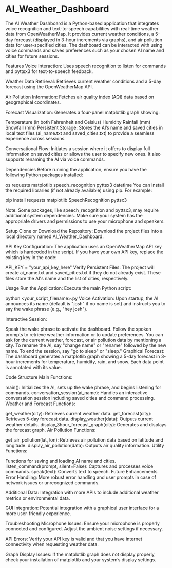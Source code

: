 # AI_Weather_Dashboard
The AI Weather Dashboard is a Python-based application that integrates voice recognition and text-to-speech capabilities with real-time weather data from OpenWeatherMap. It provides current weather conditions, a 5-day forecast (displayed in 3-hour increments via graphs), and air pollution data for user-specified cities. The dashboard can be interacted with using voice commands and saves preferences such as your chosen AI name and cities for future sessions.

Features
Voice Interaction:
Uses speech recognition to listen for commands and pyttsx3 for text-to-speech feedback.

Weather Data Retrieval:
Retrieves current weather conditions and a 5-day forecast using the OpenWeatherMap API.

Air Pollution Information:
Fetches air quality index (AQI) data based on geographical coordinates.

Forecast Visualization:
Generates a four-panel matplotlib graph showing:

Temperature (in both Fahrenheit and Celsius)
Humidity
Rainfall (mm)
Snowfall (mm)
Persistent Storage:
Stores the AI’s name and saved cities in local text files (ai_name.txt and saved_cities.txt) to provide a seamless experience across sessions.

Conversational Flow:
Initiates a session where it offers to display full information on saved cities or allows the user to specify new ones. It also supports renaming the AI via voice commands.

Dependencies
Before running the application, ensure you have the following Python packages installed:

os
requests
matplotlib
speech_recognition
pyttsx3
datetime
You can install the required libraries (if not already available) using pip. For example:

pip install requests matplotlib SpeechRecognition pyttsx3

Note:
Some packages, like speech_recognition and pyttsx3, may require additional system dependencies. Make sure your system has the appropriate drivers and permissions to use your microphone and speakers.

Setup
Clone or Download the Repository:
Download the project files into a local directory named AI_Weather_Dashboard.

API Key Configuration:
The application uses an OpenWeatherMap API key which is hardcoded in the script. If you have your own API key, replace the existing key in the code:

API_KEY = "your_api_key_here"
Verify Persistent Files:
The project will create ai_name.txt and saved_cities.txt if they do not already exist. These files store the AI's name and the list of cities, respectively.

Usage
Run the Application:
Execute the main Python script:

python <your_script_filename>.py
Voice Activation:
Upon startup, the AI announces its name (default is "josh" if no name is set) and instructs you to say the wake phrase (e.g., "hey josh").

Interactive Session:

Speak the wake phrase to activate the dashboard.
Follow the spoken prompts to retrieve weather information or to update preferences.
You can ask for the current weather, forecast, or air pollution data by mentioning a city.
To rename the AI, say "change name" or "rename" followed by the new name.
To end the session, say "go to sleep" or "sleep."
Graphical Forecast:
The dashboard generates a matplotlib graph showing a 5-day forecast in 3-hour increments for temperature, humidity, rain, and snow. Each data point is annotated with its value.

Code Structure
Main Functions:

main(): Initializes the AI, sets up the wake phrase, and begins listening for commands.
conversation_session(ai_name): Handles an interactive conversation session including saved cities and command processing.
Weather and Forecast Functions:

get_weather(city): Retrieves current weather data.
get_forecast(city): Retrieves 5-day forecast data.
display_weather(data): Outputs current weather details.
display_3hour_forecast_graph(city): Generates and displays the forecast graph.
Air Pollution Functions:

get_air_pollution(lat, lon): Retrieves air pollution data based on latitude and longitude.
display_air_pollution(data): Outputs air quality information.
Utility Functions:

Functions for saving and loading AI name and cities.
listen_command(prompt, silent=False): Captures and processes voice commands.
speak(text): Converts text to speech.
Future Enhancements
Error Handling:
More robust error handling and user prompts in case of network issues or unrecognized commands.

Additional Data:
Integration with more APIs to include additional weather metrics or environmental data.

GUI Integration:
Potential integration with a graphical user interface for a more user-friendly experience.

Troubleshooting
Microphone Issues:
Ensure your microphone is properly connected and configured. Adjust the ambient noise settings if necessary.

API Errors:
Verify your API key is valid and that you have internet connectivity when requesting weather data.

Graph Display Issues:
If the matplotlib graph does not display properly, check your installation of matplotlib and your system’s display settings.
